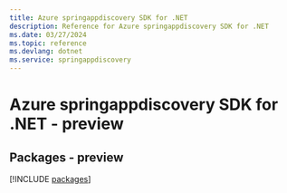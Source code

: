 ```yaml
---
title: Azure springappdiscovery SDK for .NET
description: Reference for Azure springappdiscovery SDK for .NET
ms.date: 03/27/2024
ms.topic: reference
ms.devlang: dotnet
ms.service: springappdiscovery
---
```

# Azure springappdiscovery SDK for .NET - preview
## Packages - preview
[!INCLUDE [packages](springappdiscovery-index.md)]
